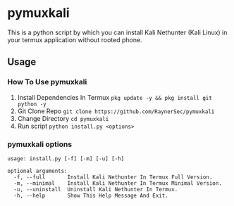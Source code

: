 # pymuxkali
This is a python script by which you can install Kali Nethunter (Kali Linux) in your termux application without rooted phone.

## Usage
### How To Use pymuxkali
1. Install Dependencies In Termux `pkg update -y && pkg install git python -y`
2. Git Clone Repo `git clone https://github.com/RaynerSec/pymuxkali`
3. Change Directory `cd pymuxkali`
4. Run script `python install.py <options>`
### pymuxkali options
```
usage: install.py [-f] [-m] [-u] [-h]

optional arguments:
  -f, --full       Install Kali Nethunter In Termux Full Version.
  -m, --minimal    Install Kali Nethunter In Termux Minimal Version.
  -u, --uninstall  Uninstall Kali Nethunter In Termux.
  -h, --help       Show This Help Message And Exit.
```
